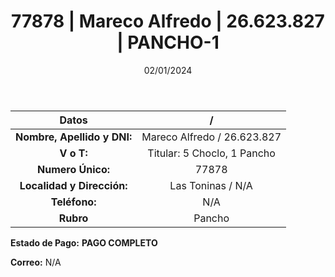 ﻿---
title: 77878 | Mareco Alfredo | 26.623.827 | PANCHO-1
date: 02/01/2024
draft: false
tags: ['toninas', 'titular', 'pancho']
---

|          **Datos**          |  /  |
|:---------------------------:|:---:|
| **Nombre, Apellido y DNI:** | Mareco Alfredo / 26.623.827 |
|          **V o T:**         | Titular: 5 Choclo, 1 Pancho |
|      **Numero Único:**      | 77878 |
|  **Localidad y Dirección:** | Las Toninas / N/A |
|        **Teléfono:**        | N/A |
|          **Rubro**          | Pancho |

**Estado de Pago:** **PAGO COMPLETO**

**Correo:** N/A
